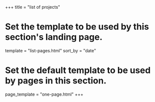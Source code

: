 +++
title = "list of projects"
# Set the template to be used by this section's landing page.
template = "list-pages.html"
sort_by = "date"

# Set the default template to be used by pages in this section.
page_template = "one-page.html"
+++
